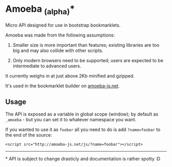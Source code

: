# Amoeba <sub>(alpha)</sub><super>*</super>

Micro API designed for use in bootstrap bookmarklets.

Amoeba was made from the following assumptions:

1. Smaller size is more important than features; existing libraries are too big and may also collide with other scripts.

2. Only modern browsers need to be supported; users are expected to be intermediate to advanced users.

It currently weighs in at just above 2Kb minified and gzipped.

It's used in the bookmarklet builder on [amoeba-js.net](http://amoeba-js.net/).

## Usage

The API is exposed as a variable in global scope (window); by default as `_amoeba` - but you can set it to whatever namespace you want.

If you wanted to use it as `foobar` all you need to do is add `?name=foobar` to the end of the source:

	<script src="http://amoeba-js.net/js/?name=foobar"></script>


<hr/>


<super>*</super> API is subject to change drasticly and documentation is rather spotty :D

